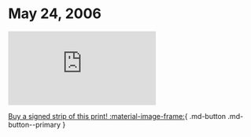 # May 24, 2006

![](https://www.achewood.com/comic.php?date=05242006)

[Buy a signed strip of this print! :material-image-frame:](https://achewood-holiday-pop-up.myshopify.com/products/strip#05242006){ .md-button .md-button--primary }
